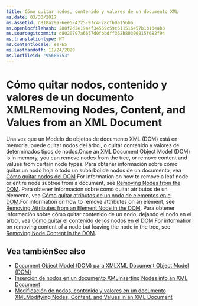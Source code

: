```yaml
---
title: Cómo quitar nodos, contenido y valores de un documento XML
ms.date: 03/30/2017
ms.assetid: d818a29a-6ee5-4725-97c4-78cf60a156b6
ms.openlocfilehash: 288f2d2e19aef34559c59c611516e57b1b10eab3
ms.sourcegitcommit: d8020797a6657d0fbbdff362b80300815f682f94
ms.translationtype: HT
ms.contentlocale: es-ES
ms.lasthandoff: 11/24/2020
ms.locfileid: "95686753"
---
```

# <a name="removing-nodes-content-and-values-from-an-xml-document"></a><span data-ttu-id="b88e3-102">Cómo quitar nodos, contenido y valores de un documento XML</span><span class="sxs-lookup"><span data-stu-id="b88e3-102">Removing Nodes, Content, and Values from an XML Document</span></span>

<span data-ttu-id="b88e3-103">Una vez que un Modelo de objetos de documento XML (DOM) está en memoria, puede quitar nodos del árbol, o quitar contenido y valores de determinados tipos de nodos.</span><span class="sxs-lookup"><span data-stu-id="b88e3-103">Once an XML Document Object Model (DOM) is in memory, you can remove nodes from the tree, or remove content and values from certain node types.</span></span> <span data-ttu-id="b88e3-104">Para obtener información sobre cómo quitar un nodo hoja o todo un subárbol de nodos de un documento, vea [Cómo quitar nodos del DOM](removing-nodes-from-the-dom.md).</span><span class="sxs-lookup"><span data-stu-id="b88e3-104">For information on how to remove a leaf node or entire node subtree from a document, see [Removing Nodes from the DOM](removing-nodes-from-the-dom.md).</span></span> <span data-ttu-id="b88e3-105">Para obtener información sobre cómo quitar atributos de un elemento, vea [Cómo quitar atributos de un nodo de elementos en el DOM](removing-attributes-from-an-element-node-in-the-dom.md).</span><span class="sxs-lookup"><span data-stu-id="b88e3-105">For information on how to remove attributes on an element, see [Removing Attributes from an Element Node in the DOM](removing-attributes-from-an-element-node-in-the-dom.md).</span></span> <span data-ttu-id="b88e3-106">Para obtener información sobre cómo quitar contenido de un nodo, dejando el nodo en el árbol, vea [Cómo quitar el contenido de los nodos en el DOM](removing-node-content-in-the-dom.md).</span><span class="sxs-lookup"><span data-stu-id="b88e3-106">For information on removing content of a node but leaving the node in the tree, see [Removing Node Content in the DOM](removing-node-content-in-the-dom.md).</span></span>  
  
## <a name="see-also"></a><span data-ttu-id="b88e3-107">Vea también</span><span class="sxs-lookup"><span data-stu-id="b88e3-107">See also</span></span>

- [<span data-ttu-id="b88e3-108">Document Object Model (DOM) para XML</span><span class="sxs-lookup"><span data-stu-id="b88e3-108">XML Document Object Model (DOM)</span></span>](xml-document-object-model-dom.md)
- [<span data-ttu-id="b88e3-109">Inserción de nodos en un documento XML</span><span class="sxs-lookup"><span data-stu-id="b88e3-109">Inserting Nodes into an XML Document</span></span>](inserting-nodes-into-an-xml-document.md)
- [<span data-ttu-id="b88e3-110">Modificación de nodos, contenido y valores en un documento XML</span><span class="sxs-lookup"><span data-stu-id="b88e3-110">Modifying Nodes, Content, and Values in an XML Document</span></span>](modifying-nodes-content-and-values-in-an-xml-document.md)
